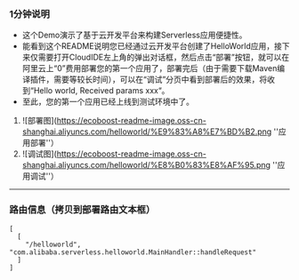 ### 1分钟说明
+ 这个Demo演示了基于云开发平台来构建Serverless应用便捷性。
+ 能看到这个README说明您已经通过云开发平台创建了HelloWorld应用，接下来仅需要打开CloudIDE左上角的弹出对话框，然后点击“部署”按钮，就可以在阿里云上“0”费用部署您的第一个应用了，部署完后（由于需要下载Maven编译插件，需要等较长时间），可以在“调试”分页中看到部署后的效果，将收到“Hello world, Received params xxx“。
+ 至此，您的第一个应用已经上线到测试环境中了。
1. ![部署图](https://ecoboost-readme-image.oss-cn-shanghai.aliyuncs.com/helloworld/%E9%83%A8%E7%BD%B2.png   ''应用部署''）
2. ![调试图](https://ecoboost-readme-image.oss-cn-shanghai.aliyuncs.com/helloworld/%E8%B0%83%E8%AF%95.png   ''应用调试''）

---
### 路由信息（**拷贝**到部署路由文本框）
```
[
  [
    "/helloworld",  "com.alibaba.serverless.helloworld.MainHandler::handleRequest"
  ]
]
```

